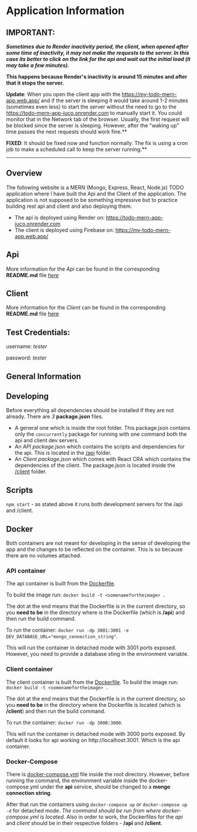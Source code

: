 # Application Information


## IMPORTANT:
***Sometimes due to Render inactivity period, the client, when opened after some time of inactivity, it may not make the requests to the server. In this case its better to click on the link for the api and wait out the initial load (it may take a few minutes).***

**This happens because Render's inactivity is around 15 minutes and after that it stops the server.**

**Update**: When you open the client app with the https://my-todo-mern-app.web.app/ and if the server is sleeping it would take around 1-2 minutes (sometimes even less) to start the server without the need to go to the https://todo-mern-app-juco.onrender.com to manually start it. You could monitor that in the Network tab of the browser. Usually, the first request will be blocked since the server is sleeping. However, after the "waking up" time passes the next requests should work fine.**

**FIXED**: It should be fixed now and function normally. The fix is using a cron job to make a scheduled call to keep the server running.**

---
## Overview
The following website is a MERN (Mongo, Express, React, Node.js) TODO application where I have built the Api and the Client of the application. The application is not supposed to be something impressive but to practice building rest api and client and also deploying them.

-   The api is deployed using Render on: https://todo-mern-app-juco.onrender.com
-   The client is deployed using Firebase on: https://my-todo-mern-app.web.app/

## Api

More information for the *Api* can be found in the corresponding **README.md** file [*here*](./api/README.md)

## Client

More information for the *Client* can be found in the corresponding **README.md** file [here](./client/README.md)

## Test Credentials:

username: *tester*

password: *tester*

## General Information
## Developing

Before everything all dependencies should be installed if they are not already. There are _3_ **package.json** files.

-   A general one which is inside the root folder. This package.json contains only the `concurrently` package for running with one command both the api and client dev servers.
-   An _API_ _package.json_ which contains the scripts and dependencies for the api. This is located in the [/api](./api/) folder.
-   An *Client package.json* which comes with React CRA which contains the dependencies of the client. The package.json is located inside the [/client](./client) folder.

## Scripts

`npm start` - as stated above it runs both development servers for the /api and /client.

## Docker
Both containers are not meant for developing in the sense of developing the app and the changes to be reflected on the container. This is so because there are no volumes attached.

### API container
The api container is built from the [Dockerfile](/api/Dockerfile). 

To build the image run:  `docker build -t <somenamefortheimage> .`

The dot at the end means that the Dockerfile is in the current directory, so you **need to be** in the directory where is the Dockerfile (which is **/api**) and then run the build command.

To run the container: `docker run -dp 3001:3001 -e DEV_DATABASE_URL="mongo_connection_string"`. 


This will run the container in detached mode with 3001 ports exposed. However, you need to provide a database sting in the environment variable.

### Client container
The client container is built from the [Dockerfile](/client/Dockerfile). To build the image run: 
`docker build -t <somenamefortheimage> .`

The dot at the end means that the Dockerfile is in the current directory, so you **need to be** in the directory where  the Dockerfile is located (which is **/client**) and then run the build command.

To run the container: `docker run -dp 3000:3000`. 

This will run the container in detached mode with 3000 ports exposed. By default it looks for api working on http://localhost:3001. Which is the api container. 

### Docker-Compose
There is [docker-compose.yml](./docker-compose.yml) file inside the root directory. However, before running the command, the environment variable inside the docker-compose.yml under the **api** service, should be changed to a **mongo connection string**. 

After that run the containers using `docker-compose up` or `docker-compose up -d` for detached mode. 
*The command should be run from where docker-compose.yml is located*. Also in order to work, the Dockerfiles for the *api* and *client* should be in their respective folders - **/api** and **/client**.

